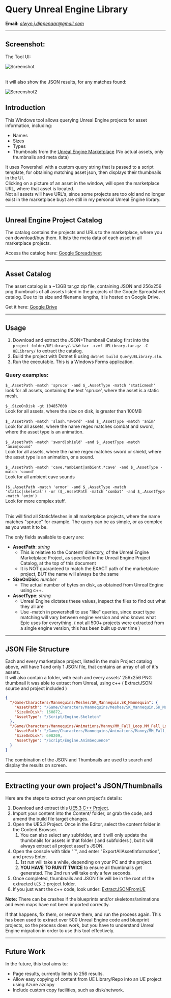 # Query Unreal Engine Library

**Email:** [_alwyn.j.dippenaar@gmail.com_](mailto:_alwyn.j.dippenaar@gmail.com_)

---

## Screenshot:
The Tool UI:

![Screenshot](screenshot.png)

<br/>
It will also show the JSON results, for any matches found:

![Screenshot2](screenshot2.png)

## Introduction

This Windows tool allows querying Unreal Engine projects for asset information, including:

- Names
- Sizes
- Types
- Thumbnails from the [Unreal Engine Marketplace](https://www.unrealengine.com/marketplace/en-US/store) (No actual assets, only thumbnails and meta data)

It uses Powershell with a custom query string that is passed to a script template, for obtaining matching asset json, then displays their thumbnails in the UI. <br/>
Clicking on a picture of an asset in the window, will open the marketplace URL, where that asset is located. <br/>
Not all assets will have URL's, since some projects are too old and no longer exist in the marketplace buyt are still in my personal Unreal Engine library. <br/>

---

## Unreal Engine Project Catalog

The catalog contains the projects and URLs to the marketplace, where you can download/buy them. It lists the meta data of each asset in all marketplace projects.

Access the catalog here: [Google Spreadsheet](https://docs.google.com/spreadsheets/d/1xYUMvSJW7Z9hHA15pBjDcslm1z6FpUTEPxUDqikB0wg)

---

## Asset Catalog

The asset catalog is a ~13GB tar.gz zip file, containing JSON and 256x256 png thumbnails of all assets listed in the projects of the Google Spreadsheet catalog. Due to its size and filename lengths, it is hosted on Google Drive.

Get it here: [Google Drive](https://drive.google.com/file/d/1TSBblfevuoFxVz3LnhNvseGLVarkypuG)

---

## Usage

1. Download and extract the JSON+Thumbnail Catalog first into the `project folder/UELibrary/`. Use `tar -xzvf UELibrary.tar.gz -C UELibrary/` to extract the catalog.
2. Build the project with Dotnet 8 using `dotnet build QueryUELibrary.sln`.
3. Run the executable. This is a Windows Forms application.

### Query examples:
`$_.AssetPath -match 'spruce' -and $_.AssetType -match 'staticmesh'`<br/>
look for all assets, containing the text 'spruce', where the asset is a static mesh.<br/><br/>
`$_.SizeOnDisk -gt 104857600`<br/>
Look for all assets, where the size on disk, is greater than 100MB<br/><br/>
`$_.AssetPath -match 'slash.*sword' -and $_.AssetType -match 'anim'`<br/>
Look for all assets, where the name regex matches combat and sword, where the asset type is an animation.<br/><br/>
`$_.AssetPath -match 'sword|shield' -and $_.AssetType -match 'anim|sound'`<br/>
Look for all assets, where the name regex matches sword or shield, where the asset type is an animation, or a sound.<br/><br/>
`$_.AssetPath -match 'cave.*ambient|ambient.*cave' -and $_.AssetType -match 'sound'`<br/>
Look for all ambient cave sounds<br/><br/>
`($_.AssetPath -match 'armor' -and $_.AssetType -match 'static|skeletal') -or ($_.AssetPath -match 'combat' -and $_.AssetType -match 'anim')`<br/>
Look for more complex stuff.<br/><br/>

This will find all StaticMeshes in all marketplace projects, where the name matches "spruce" for example.
The query can be as simple, or as complex as you want it to be.

The only fields available to query are:

- **AssetPath**: _string_
  - This is relative to the Content/ directory, of the Unreal Engine Marketplace Project, as specified in the Unreal Engine Project Catalog, at the top of this document
  - It is NOT guaranteed to match the EXACT path of the marketplace project, BUT the name will always be the same
- **SizeOnDisk**: _number_
  - The actual number of bytes on disk, as obtained from Unreal Engine using c++.
- **AssetType**: _string_
  - Unreal Engine dictates these values, inspect the files to find out what they all are
  - Use -match in powershell to use "like" queries, since exact type matching will vary between engine version and who knows what Epic uses for everything. ( not all 500+ projects were extracted from a single engine version, this has been built up over time )


---

## JSON File Structure

Each and every marketplace project, listed in the main Project catalog above, will have 1 and only 1 JSON file, that contains an array of all of it's assets.
<br/>
It will also contain a folder, with each and every assets' 256x256 PNG thumbnail it was able to extract from Unreal, using c++ ( ExtractJSON source and project included ) 

```json
{
  "/Game/Characters/Mannequins/Meshes/SK_Mannequin.SK_Mannequin": {
    "AssetPath": "/Game/Characters/Mannequins/Meshes/SK_Mannequin.SK_Mannequin",
    "SizeOnDisk": 160872,
    "AssetType": "/Script/Engine.Skeleton"
  },
  "/Game/Characters/Mannequins/Animations/Manny/MM_Fall_Loop.MM_Fall_Loop": {
    "AssetPath": "/Game/Characters/Mannequins/Animations/Manny/MM_Fall_Loop.MM_Fall_Loop",
    "SizeOnDisk": 698209,
    "AssetType": "/Script/Engine.AnimSequence"
  }
}
``` 

The combination of the JSON and Thumbnails are used to search and display the results on screen.

---

## Extracting your own project's JSON/Thumbnails

Here are the steps to extract your own project's details:

1. Download and extract this [UE5.3 C++ Project](https://drive.google.com/file/d/1MHiWk5OJZ_mr4_JUtPSTqJgB8ohUYN3u).
2. Import your content into the Content/ folder, or grab the code, and amend the build file target changes.
3. Open the UE5.3 Project. Once in the Editor, select the content folder in the Content Browser.
   1. You can also select any subfolder, and it will only update the thumbnails for assets in that folder ( and subfolders ), but it will always extract all project asset's JSON.
4. Open the console with tilde "`", and enter "ExportAllAssetInformation", and press Enter.
   1. 1st run will take a while, depending on your PC and the project.
   2. **YOU HAVE TO RUN IT TWICE** to ensure all thumbnails get generated. The 2nd run will take only a few seconds. 
5. Once completed, thumbnails and JSON file will be in the root of the extracted `UE5.3` project folder.
6. If you just want the c++ code, look under: [ExtractJSONFromUE](https://github.com/alwynd/UnrealEngineLibrary/tree/main/ExtractJSONFromUE)

**Note:** There can be crashes if the blueprints and/or skeletons/animations and even maps have not been imported correctly. 

If that happens, fix them, or remove them, and run the process again. 
This has been used to extract over 500 Unreal Engine code and blueprint projects, 
so the process does work, but you have to understand Unreal Engine migration in order to use this tool effectively.

---

## Future Work

In the future, this tool aims to:
- Page results, currently limits to 256 results.
- Allow easy copying of content from UE Library/Repo into an UE project using Azure azcopy
- Include custom copy facilities, such as disk/network.